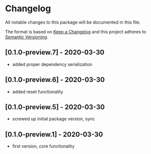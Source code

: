 # Changelog
All notable changes to this package will be documented in this file.

The format is based on [Keep a Changelog](http://keepachangelog.com/en/1.0.0/)
and this project adheres to [Semantic Versioning](http://semver.org/spec/v2.0.0.html).

## [0.1.0-preview.7] - 2020-03-30
- added proper dependency serialization

## [0.1.0-preview.6] - 2020-03-30
- added reset functionality

## [0.1.0-preview.5] - 2020-03-30
- screwed up initial package version, sync

## [0.1.0-preview.1] - 2020-03-30
- first version, core functionality

